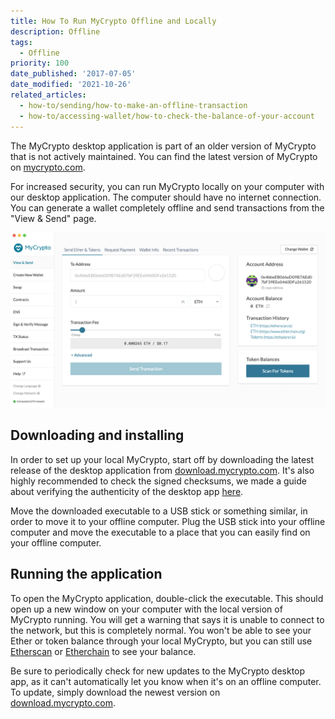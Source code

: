 ```yaml
---
title: How To Run MyCrypto Offline and Locally
description: Offline
tags:
  - Offline
priority: 100
date_published: '2017-07-05'
date_modified: '2021-10-26'
related_articles:
  - how-to/sending/how-to-make-an-offline-transaction
  - how-to/accessing-wallet/how-to-check-the-balance-of-your-account
---
```


<Alert label="The desktop application is not actively maintained.">

The MyCrypto desktop application is part of an older version of MyCrypto that is not actively maintained. You can find the latest version of MyCrypto on [mycrypto.com](https://mycrypto.com/).

</Alert>

For increased security, you can run MyCrypto locally on your computer with our desktop application. The computer should have no internet connection. You can generate a wallet completely offline and send transactions from the "View & Send" page.

![MyCrypto on Mac](../../assets/how-to/offline/how-to-run-mycrypto-offline-and-locally/mycrypto-mac.png)

## Downloading and installing

In order to set up your local MyCrypto, start off by downloading the latest release of the desktop application from [download.mycrypto.com](https://download.mycrypto.com/). It's also highly recommended to check the signed checksums, we made a guide about verifying the authenticity of the desktop app [here](/staying-safe/verifying-authenticity-of-desktop-app).

Move the downloaded executable to a USB stick or something similar, in order to move it to your offline computer. Plug the USB stick into your offline computer and move the executable to a place that you can easily find on your offline computer.

## Running the application

To open the MyCrypto application, double-click the executable. This should open up a new window on your computer with the local version of MyCrypto running. You will get a warning that says it is unable to connect to the network, but this is completely normal. You won't be able to see your Ether or token balance through your local MyCrypto, but you can still use [Etherscan](https://etherscan.io/) or [Etherchain](https://www.etherchain.org/) to see your balance.

Be sure to periodically check for new updates to the MyCrypto desktop app, as it can't automatically let you know when it's on an offline computer. To update, simply download the newest version on [download.mycrypto.com](https://download.mycrypto.com/).
